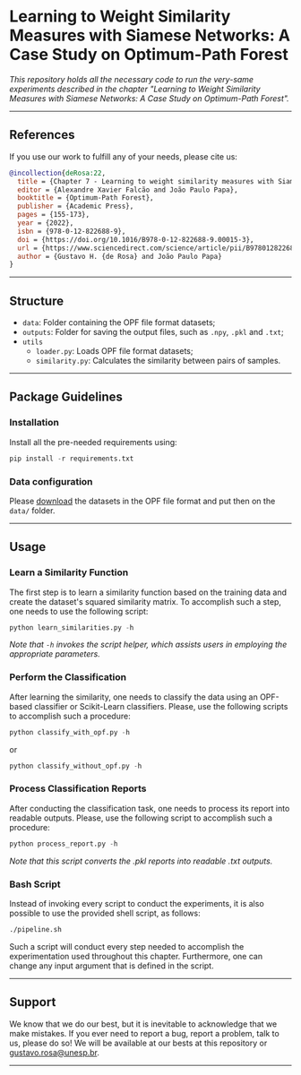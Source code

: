 # Learning to Weight Similarity Measures with Siamese Networks: A Case Study on Optimum-Path Forest

*This repository holds all the necessary code to run the very-same experiments described in the chapter "Learning to Weight Similarity Measures with Siamese Networks: A Case Study on Optimum-Path Forest".*

---

## References

If you use our work to fulfill any of your needs, please cite us:

```BibTex
@incollection{deRosa:22,
  title = {Chapter 7 - Learning to weight similarity measures with Siamese networks: a case study on optimum-path forest☆☆The authors appreciate São Paulo Research Foundation (FAPESP) grants #2013/07375-0, #2014/12236-1, #2017/25908-6, #2018/15597-6, #2018/21934-5 and #2019/02205-5, and CNPq grants 307066/2017-7 and 427968/2018-6.},
  editor = {Alexandre Xavier Falcão and João Paulo Papa},
  booktitle = {Optimum-Path Forest},
  publisher = {Academic Press},
  pages = {155-173},
  year = {2022},
  isbn = {978-0-12-822688-9},
  doi = {https://doi.org/10.1016/B978-0-12-822688-9.00015-3},
  url = {https://www.sciencedirect.com/science/article/pii/B9780128226889000153},
  author = {Gustavo H. {de Rosa} and João Paulo Papa}
}
```

---

## Structure

 * `data`: Folder containing the OPF file format datasets;
 * `outputs`: Folder for saving the output files, such as `.npy`, `.pkl` and `.txt`;
 * `utils`
   * `loader.py`: Loads OPF file format datasets;
   * `similarity.py`: Calculates the similarity between pairs of samples.
   
---

## Package Guidelines

### Installation

Install all the pre-needed requirements using:

```Python
pip install -r requirements.txt
```

### Data configuration

Please [download](https://www.recogna.tech/files/opf_siamese/data.tar.gz) the datasets in the OPF file format and put then on the `data/` folder.

---

## Usage

### Learn a Similarity Function

The first step is to learn a similarity function based on the training data and create the dataset's squared similarity matrix. To accomplish such a step, one needs to use the following script:

```Python
python learn_similarities.py -h
```

*Note that `-h` invokes the script helper, which assists users in employing the appropriate parameters.*

### Perform the Classification

After learning the similarity, one needs to classify the data using an OPF-based classifier or Scikit-Learn classifiers. Please, use the following scripts to accomplish such a procedure:

```Python
python classify_with_opf.py -h
```

or

```Python
python classify_without_opf.py -h
```

### Process Classification Reports

After conducting the classification task, one needs to process its report into readable outputs. Please, use the following script to accomplish such a procedure:

```Python
python process_report.py -h
```

*Note that this script converts the .pkl reports into readable .txt outputs.*

### Bash Script

Instead of invoking every script to conduct the experiments, it is also possible to use the provided shell script, as follows:

```Bash
./pipeline.sh
```

Such a script will conduct every step needed to accomplish the experimentation used throughout this chapter. Furthermore, one can change any input argument that is defined in the script.

---

## Support

We know that we do our best, but it is inevitable to acknowledge that we make mistakes. If you ever need to report a bug, report a problem, talk to us, please do so! We will be available at our bests at this repository or gustavo.rosa@unesp.br.

---
